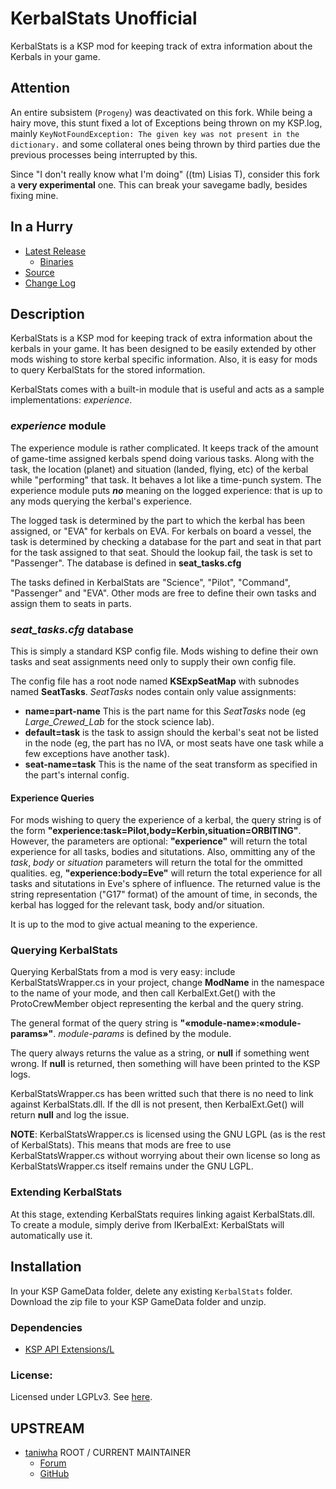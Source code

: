# KerbalStats Unofficial

KerbalStats is a KSP mod for keeping track of extra information about the Kerbals in your game. 


## **Attention**

An entire subsistem (`Progeny`) was deactivated on this fork. While being a hairy move, this stunt fixed a lot of Exceptions being thrown on my KSP.log, mainly `KeyNotFoundException: The given key was not present in the dictionary.` and some collateral ones being thrown by third parties due the previous processes being interrupted by this.

Since "I don't really know what I'm doing" ((tm) Lisias T), consider this fork a **very experimental** one. This can break your savegame badly, besides fixing mine.


## In a Hurry

* [Latest Release](https://github.com/net-lisias-kspu/KerbalWindTunnel/releases)
	+ [Binaries](https://github.com/net-lisias-kspu/KerbalWindTunnel/tree/Archive)
* [Source](https://github.com/net-lisias-kspu/KerbalWindTunnel)
* [Change Log](./CHANGE_LOG.md)


## Description

KerbalStats is a KSP mod for keeping track of extra information about the kerbals in your game. It has been designed to be easily extended by other mods wishing to store kerbal specific information. Also, it is easy for mods to query KerbalStats for the stored information.

KerbalStats comes with a built-in module that is useful and acts as a
sample implementations: *experience*.

### *experience* module
The experience module is rather complicated. It keeps track of the amount of game-time assigned kerbals spend doing various tasks. Along with the task, the location (planet) and situation (landed, flying, etc) of the kerbal while "performing" that task. It behaves a lot like a time-punch system. The experience module puts ***no*** meaning on the logged experience: that is up to any mods querying the kerbal's experience.

The logged task is determined by the part to which the kerbal has been assigned, or "EVA" for kerbals on EVA. For kerbals on board a vessel, the task is determined by checking a database for the part and seat in that part for the task assigned to that seat. Should the lookup fail, the task is set to "Passenger". The database is defined in **seat_tasks.cfg**

The tasks defined in KerbalStats are "Science", "Pilot", "Command",
"Passenger" and "EVA". Other mods are free to define their own tasks and assign them to seats in parts.

### *seat_tasks.cfg* database
This is simply a standard KSP config file. Mods wishing to define their own tasks and seat assignments need only to supply their own config file.

The config file has a root node named **KSExpSeatMap** with subnodes named **SeatTasks**. *SeatTasks* nodes contain only value assignments:

* **name=part-name** This is the part name for this *SeatTasks* node (eg *Large_Crewed_Lab* for the stock science lab).
* **default=task** is the task to assign should the kerbal's seat not be listed in the node (eg, the part has no IVA, or most seats have one task while a few exceptions have another task).
* **seat-name=task** This is the name of the seat transform as specified in the part's internal config.

#### Experience Queries
For mods wishing to query the experience of a kerbal, the query string is of the form **"experience:task=Pilot,body=Kerbin,situation=ORBITING"**.
However, the parameters are optional: **"experience"** will return the total experience for all tasks, bodies and situtations. Also, ommitting any of the *task*, *body* or *situation* parameters will return the total for the ommitted qualities. eg, **"experience:body=Eve"** will return the total experience for all tasks and situtations in Eve's sphere of influence. The returned value is the string representation ("G17" format) of the amount of time, in seconds, the kerbal has logged for the relevant task, body and/or situation.

It is up to the mod to give actual meaning to the experience.

### Querying KerbalStats
Querying KerbalStats from a mod is very easy: include KerbalStatsWrapper.cs in your project, change **ModName** in the namespace to the name of your mode, and then call KerbalExt.Get() with the ProtoCrewMember object representing the kerbal and the query string.

The general format of the query string is **"&laquo;module-name&raquo;:&laquo;module-params&raquo;"**. *module-params* is defined by the module.

The query always returns the value as a string, or **null** if something went wrong. If **null** is returned, then something will have been printed to the KSP logs.

KerbalStatsWrapper.cs has been writted such that there is no need to link against KerbalStats.dll. If the dll is not present, then KerbalExt.Get() will return **null** and log the issue.

**NOTE**: KerbalStatsWrapper.cs is licensed using the GNU LGPL (as is the rest of KerbalStats). This means that mods are free to use
KerbalStatsWrapper.cs without worrying about their own license so long as KerbalStatsWrapper.cs itself remains under the GNU LGPL.

### Extending KerbalStats
At this stage, extending KerbalStats requires linking agaist
KerbalStats.dll. To create a module, simply derive from IKerbalExt:
KerbalStats will automatically use it.


## Installation

In your KSP GameData folder, delete any existing `KerbalStats` folder. Download the zip file to your KSP GameData folder and unzip.

### Dependencies

* [KSP API Extensions/L](https://github.com/net-lisias-ksp/KSPAPIExtensions)

### License:

Licensed under LGPLv3. See [here](./LICENSE).


## UPSTREAM

* [taniwha](https://forum.kerbalspaceprogram.com/index.php?/profile/57176-taniwha/) ROOT / CURRENT MAINTAINER
	+ [Forum](https://forum.kerbalspaceprogram.com/index.php?/topic/89285-14-kerbalstats-v303/)
	+ [GitHub](https://github.com/taniwha/KerbalStats)
